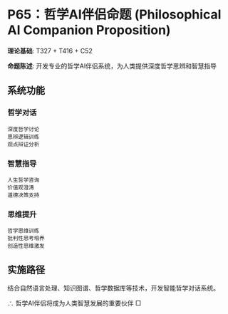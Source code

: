 # P65：哲学AI伴侣命题 (Philosophical AI Companion Proposition)

**理论基础**: T327 + T416 + C52

**命题陈述**: 开发专业的哲学AI伴侣系统，为人类提供深度哲学思辨和智慧指导

## 系统功能

### 哲学对话
```
深度哲学讨论
思辨逻辑训练
观点辩证分析
```

### 智慧指导
```
人生哲学咨询
价值观澄清
道德决策支持
```

### 思维提升
```
哲学思维训练
批判性思考培养
创造性思维激发
```

## 实施路径

结合自然语言处理、知识图谱、哲学数据库等技术，开发智能哲学对话系统。

∴ 哲学AI伴侣将成为人类智慧发展的重要伙伴 □